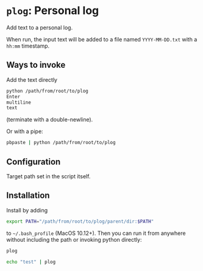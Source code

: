 `plog`: Personal log
====================

Add text to a personal log.

When run, the input text will be added to a file named `YYYY-MM-DD.txt` with a `hh:mm` timestamp.


Ways to invoke
--------------

Add the text directly

```sh
python /path/from/root/to/plog
Enter
multiline
text

```

(terminate with a double-newline).

Or with a pipe:

```sh
pbpaste | python /path/from/root/to/plog
```


Configuration
-------------

Target path set in the script itself.


Installation
------------

Install by adding

```sh
export PATH="/path/from/root/to/plog/parent/dir:$PATH"
```

to `~/.bash_profile` (MacOS 10.12+).  Then you can run it from anywhere without including the path or invoking python directly:

```sh
plog
```

```sh
echo "test" | plog
```
